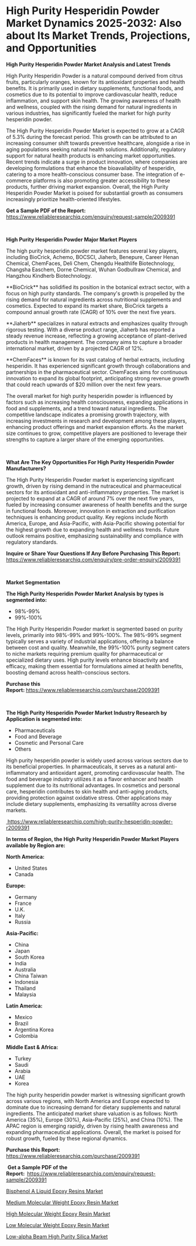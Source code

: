 <p><h1>High Purity Hesperidin Powder Market Dynamics 2025-2032: Also about Its Market Trends, Projections, and Opportunities</h1></p><p><strong>High Purity Hesperidin Powder Market Analysis and Latest Trends</strong></p>
<p><p>High Purity Hesperidin Powder is a natural compound derived from citrus fruits, particularly oranges, known for its antioxidant properties and health benefits. It is primarily used in dietary supplements, functional foods, and cosmetics due to its potential to improve cardiovascular health, reduce inflammation, and support skin health. The growing awareness of health and wellness, coupled with the rising demand for natural ingredients in various industries, has significantly fueled the market for high purity hesperidin powder.</p><p>The High Purity Hesperidin Powder Market is expected to grow at a CAGR of 5.3% during the forecast period. This growth can be attributed to an increasing consumer shift towards preventive healthcare, alongside a rise in aging populations seeking natural health solutions. Additionally, regulatory support for natural health products is enhancing market opportunities. Recent trends indicate a surge in product innovation, where companies are developing formulations that enhance the bioavailability of hesperidin, catering to a more health-conscious consumer base. The integration of e-commerce platforms is also promoting greater accessibility to these products, further driving market expansion. Overall, the High Purity Hesperidin Powder Market is poised for substantial growth as consumers increasingly prioritize health-oriented lifestyles.</p></p>
<p><strong>Get a Sample PDF of the Report:&nbsp;</strong> <a href="https://www.reliableresearchiq.com/enquiry/request-sample/2009391?utm_campaign=1102&utm_medium=2&utm_source=Github&utm_content=ia&utm_term=04042025&utm_id=high-purity-hesperidin-powder">https://www.reliableresearchiq.com/enquiry/request-sample/2009391</a></p>
<p>&nbsp;</p>
<p><strong>High Purity Hesperidin Powder Major Market Players</strong></p>
<p><p>The high purity hesperidin powder market features several key players, including BioCrick, Achemo, BOCSCI, Jiaherb, Benepure, Career Henan Chemical, ChemFaces, Deli Chem, Chengdu Healthlife Biotechnology, Changsha Easchem, Dorne Chemical, Wuhan Godbullraw Chemical, and Hangzhou Kindherb Biotechnology.</p><p>**BioCrick** has solidified its position in the botanical extract sector, with a focus on high purity standards. The company's growth is propelled by the rising demand for natural ingredients across nutritional supplements and cosmetics. Expected to expand its market share, BioCrick targets a compound annual growth rate (CAGR) of 10% over the next five years.</p><p>**Jiaherb** specializes in natural extracts and emphasizes quality through rigorous testing. With a diverse product range, Jiaherb has reported a steady revenue increase, reflecting a growing acceptance of plant-derived products in health management. The company aims to capture a broader international market, driven by a projected CAGR of 12%.</p><p>**ChemFaces** is known for its vast catalog of herbal extracts, including hesperidin. It has experienced significant growth through collaborations and partnerships in the pharmaceutical sector. ChemFaces aims for continuous innovation to expand its global footprint, anticipating strong revenue growth that could reach upwards of $20 million over the next few years.</p><p>The overall market for high purity hesperidin powder is influenced by factors such as increasing health consciousness, expanding applications in food and supplements, and a trend toward natural ingredients. The competitive landscape indicates a promising growth trajectory, with increasing investments in research and development among these players, enhancing product offerings and market expansion efforts. As the market size continues to grow, competitive players are positioned to leverage their strengths to capture a larger share of the emerging opportunities.</p></p>
<p>&nbsp;</p>
<p><strong>What Are The Key Opportunities For High Purity Hesperidin Powder Manufacturers?</strong></p>
<p><p>The High Purity Hesperidin Powder market is experiencing significant growth, driven by rising demand in the nutraceutical and pharmaceutical sectors for its antioxidant and anti-inflammatory properties. The market is projected to expand at a CAGR of around 7% over the next five years, fueled by increasing consumer awareness of health benefits and the surge in functional foods. Moreover, innovation in extraction and purification techniques is enhancing product quality. Key regions include North America, Europe, and Asia-Pacific, with Asia-Pacific showing potential for the highest growth due to expanding health and wellness trends. Future outlook remains positive, emphasizing sustainability and compliance with regulatory standards.</p></p>
<p><strong>Inquire or Share Your Questions If Any Before Purchasing This Report:</strong> <a href="https://www.reliableresearchiq.com/enquiry/pre-order-enquiry/2009391?utm_campaign=1102&utm_medium=2&utm_source=Github&utm_content=ia&utm_term=04042025&utm_id=high-purity-hesperidin-powder">https://www.reliableresearchiq.com/enquiry/pre-order-enquiry/2009391</a></p>
<p>&nbsp;</p>
<p><strong>Market Segmentation</strong></p>
<p><strong>The High Purity Hesperidin Powder Market Analysis by types is segmented into:</strong></p>
<p><ul><li>98%-99%</li><li>99%-100%</li></ul></p>
<p><p>The High Purity Hesperidin Powder market is segmented based on purity levels, primarily into 98%-99% and 99%-100%. The 98%-99% segment typically serves a variety of industrial applications, offering a balance between cost and quality. Meanwhile, the 99%-100% purity segment caters to niche markets requiring premium quality for pharmaceutical or specialized dietary uses. High purity levels enhance bioactivity and efficacy, making them essential for formulations aimed at health benefits, boosting demand across health-conscious sectors.</p></p>
<p><strong>Purchase this Report:&nbsp;</strong><a href="https://www.reliableresearchiq.com/purchase/2009391?utm_campaign=1102&utm_medium=2&utm_source=Github&utm_content=ia&utm_term=04042025&utm_id=high-purity-hesperidin-powder">https://www.reliableresearchiq.com/purchase/2009391</a></p>
<p>&nbsp;</p>
<p><strong>The High Purity Hesperidin Powder Market Industry Research by Application is segmented into:</strong></p>
<p><ul><li>Pharmaceuticals</li><li>Food and Beverage</li><li>Cosmetic and Personal Care</li><li>Others</li></ul></p>
<p><p>High purity hesperidin powder is widely used across various sectors due to its beneficial properties. In pharmaceuticals, it serves as a natural anti-inflammatory and antioxidant agent, promoting cardiovascular health. The food and beverage industry utilizes it as a flavor enhancer and health supplement due to its nutritional advantages. In cosmetics and personal care, hesperidin contributes to skin health and anti-aging products, providing protection against oxidative stress. Other applications may include dietary supplements, emphasizing its versatility across diverse markets.</p></p>
<p><a href="https://www.reliableresearchiq.com/high-purity-hesperidin-powder-r2009391?utm_campaign=1102&utm_medium=2&utm_source=Github&utm_content=ia&utm_term=04042025&utm_id=high-purity-hesperidin-powder">&nbsp;https://www.reliableresearchiq.com/high-purity-hesperidin-powder-r2009391</a></p>
<p><strong>In terms of Region, the High Purity Hesperidin Powder Market Players available by Region are:</strong></p>
<p>
    <p> <strong> North America: </strong>
        <ul>
            <li>United States</li>
            <li>Canada</li>
        </ul>
        </p> 
    <p> <strong> Europe: </strong>
        <ul>
            <li>Germany</li>
            <li>France</li>
            <li>U.K.</li>
            <li>Italy</li>
            <li>Russia</li>
        </ul>
        </p> 
    <p> <strong> Asia-Pacific: </strong>
        <ul>
            <li>China</li>
            <li>Japan</li>
            <li>South Korea</li>
            <li>India</li>
            <li>Australia</li>
            <li>China Taiwan</li>
            <li>Indonesia</li>
            <li>Thailand</li>
            <li>Malaysia</li>
        </ul>
        </p> 
    <p> <strong> Latin America: </strong>
        <ul>
            <li>Mexico</li>
            <li>Brazil</li>
            <li>Argentina Korea</li>
            <li>Colombia</li>
        </ul>
        </p> 
    <p> <strong> Middle East & Africa: </strong>
        <ul>
            <li>Turkey</li>
            <li>Saudi</li>
            <li>Arabia</li>
            <li>UAE</li>
            <li>Korea</li>
        </ul>
    </p>
    </p>
<p><p>The high purity hesperidin powder market is witnessing significant growth across various regions, with North America and Europe expected to dominate due to increasing demand for dietary supplements and natural ingredients. The anticipated market share valuation is as follows: North America (35%), Europe (30%), Asia-Pacific (25%), and China (10%). The APAC region is emerging rapidly, driven by rising health awareness and expanding pharmaceutical applications. Overall, the market is poised for robust growth, fueled by these regional dynamics.</p></p>
<p><strong>Purchase this Report: </strong><a href="https://www.reliableresearchiq.com/purchase/2009391?utm_campaign=1102&utm_medium=2&utm_source=Github&utm_content=ia&utm_term=04042025&utm_id=high-purity-hesperidin-powder">https://www.reliableresearchiq.com/purchase/2009391</a></p>
<p>&nbsp;<strong>Get a Sample PDF of the Report:&nbsp;&nbsp;</strong><a href="https://www.reliableresearchiq.com/enquiry/request-sample/2009391?utm_campaign=1102&utm_medium=2&utm_source=Github&utm_content=ia&utm_term=04042025&utm_id=high-purity-hesperidin-powder">https://www.reliableresearchiq.com/enquiry/request-sample/2009391</a></p>
<p><strong></strong></p>
<p><p><a href="https://github.com/airitaursela/Market-Research-Report-List-1/blob/main/bisphenol-a-liquid-epoxy-resins-market.md?utm_campaign=1102&utm_medium=2&utm_source=Github&utm_content=ia&utm_term=04042025&utm_id=high-purity-hesperidin-powder">Bisphenol A Liquid Epoxy Resins Market</a></p><p><a href="https://github.com/ardgenoud/Market-Research-Report-List-1/blob/main/medium-molecular-weight-epoxy-resin-market.md?utm_campaign=1102&utm_medium=2&utm_source=Github&utm_content=ia&utm_term=04042025&utm_id=high-purity-hesperidin-powder">Medium Molecular Weight Epoxy Resin Market</a></p><p><a href="https://github.com/cingozascard/Market-Research-Report-List-1/blob/main/high-molecular-weight-epoxy-resin-market.md?utm_campaign=1102&utm_medium=2&utm_source=Github&utm_content=ia&utm_term=04042025&utm_id=high-purity-hesperidin-powder">High Molecular Weight Epoxy Resin Market</a></p><p><a href="https://github.com/gauldvikerm6/Market-Research-Report-List-1/blob/main/low-molecular-weight-epoxy-resin-market.md?utm_campaign=1102&utm_medium=2&utm_source=Github&utm_content=ia&utm_term=04042025&utm_id=high-purity-hesperidin-powder">Low Molecular Weight Epoxy Resin Market</a></p><p><a href="https://github.com/benasjuettk3/Market-Research-Report-List-1/blob/main/low-alpha-beam-high-purity-silica-market.md?utm_campaign=1102&utm_medium=2&utm_source=Github&utm_content=ia&utm_term=04042025&utm_id=high-purity-hesperidin-powder">Low-alpha Beam High Purity Silica Market</a></p></p>